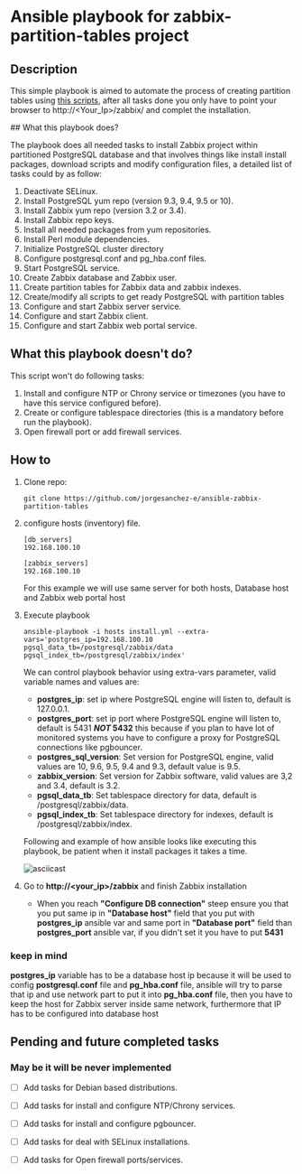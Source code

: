 # Ansible playbook for zabbix-partition-tables project

## Description

This simple playbook is aimed to automate the process of creating partition tables using [this scripts](https://github.com/jorgesanchez-e/zabbix-partition-tables), after all tasks done you only have to point your browser to http://<Your_Ip>/zabbix/ and complet the installation.



## What this playbook does?

The playbook does all needed tasks to install Zabbix project within partitioned PostgreSQL database and that involves things like install install packages, download scripts and modify configuration files, a detailed list of tasks could by as follow:

1. Deactivate SELinux.
2. Install PostgreSQL yum repo (version 9.3, 9.4, 9.5 or 10).
3. Install Zabbix yum repo (version 3.2 or 3.4).
4. Install Zabbix repo keys.
5. Install all needed packages from yum repositories.
6. Install Perl module dependencies.
7. Initialize PostgreSQL cluster directory
8. Configure postgresql.conf and pg_hba.conf files.
9. Start PostgreSQL service.
10. Create Zabbix database and Zabbix user.
11. Create partition tables for Zabbix data and zabbix indexes.
12. Create/modify all scripts to get ready PostgreSQL with partition tables
13. Configure and start Zabbix server service.
14. Configure and start Zabbix client.
15. Configure and start Zabbix web portal service.



## What this playbook doesn't do?

This script won't do following tasks:

1. Install and configure NTP or Chrony service or timezones (you have to have this service configured before).
2. Create or configure tablespace directories (this is a mandatory before run the playbook).
3. Open firewall port or add firewall services.



## How to

1. Clone repo:

   ```shell
   git clone https://github.com/jorgesanchez-e/ansible-zabbix-partition-tables
   ```

2. configure hosts (inventory) file.

   ```shell
   [db_servers]
   192.168.100.10
   
   [zabbix_servers]
   192.168.100.10
   ```

   For this example we will use same server for both hosts, Database host and Zabbix web portal host

3. Execute playbook

   ```shell
   ansible-playbook -i hosts install.yml --extra-vars='postgres_ip=192.168.100.10 pgsql_data_tb=/postgresql/zabbix/data pgsql_index_tb=/postgresql/zabbix/index'
   ```

   We can control playbook behavior using extra-vars parameter, valid variable names and values are:

   - **postgres_ip**: set ip where PostgreSQL engine will listen to, default is 127.0.0.1.
   - __postgres_port__: set ip port where PostgreSQL engine will listen to, default is 5431 __*NOT* 5432__ this because if you plan to have lot of monitored systems you have to configure a proxy for PostgreSQL connections like pgbouncer.
   - **postgres_sql_version**: Set version for PostgreSQL engine, valid values are 10, 9.6, 9.5, 9.4 and 9.3, default value is 9.5.
   - **zabbix_version**: Set version for Zabbix software, valid values are 3,2 and 3.4, default is 3.2.
   - **pgsql_data_tb**: Set tablespace directory for data, default is /postgresql/zabbix/data.
   - **pgsql_index_tb**: Set tablespace directory for indexes, default is /postgresql/zabbix/index.



   Following and example of how ansible looks like executing this playbook, be patient when it install packages it takes a time.



   ![asciicast](https://asciinema.org/a/hGsJt9MJIdlTHJHsrE7OiVXQu.png)

4. Go to **http://<your_ip>/zabbix** and finish Zabbix installation

   - When you reach **"Configure DB connection"** steep ensure you that you put same ip in **"Database host"** field that you put with **postgres_ip** ansible var and same port in **"Database port"** field than **postgres_port** ansible var, if you didn't set it you have to put **5431**



### keep in mind

__postgres_ip__ variable has to be a database host ip because it will be used to config __postgresql.conf__ file and __pg_hba.conf__ file, ansible will try to parse that ip and use network part to put it into __pg_hba.conf__ file, then you have to keep the host for Zabbix server inside same network, furthermore that IP has to be configured into database host 



## Pending and future completed tasks

### May be it will be never implemented

- [ ] Add tasks for Debian based distributions.
- [ ] Add tasks for install and configure NTP/Chrony services.
- [ ] Add tasks for install and configure pgbouncer.
- [ ] Add tasks for deal with SELinux installations.
- [ ] Add tasks for Open firewall ports/services.



